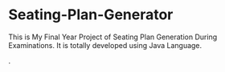 # Seating-Plan-Generator

This is My Final Year Project of Seating Plan Generation During Examinations. It is totally developed using Java Language.





































































































































































































































































































































.







































